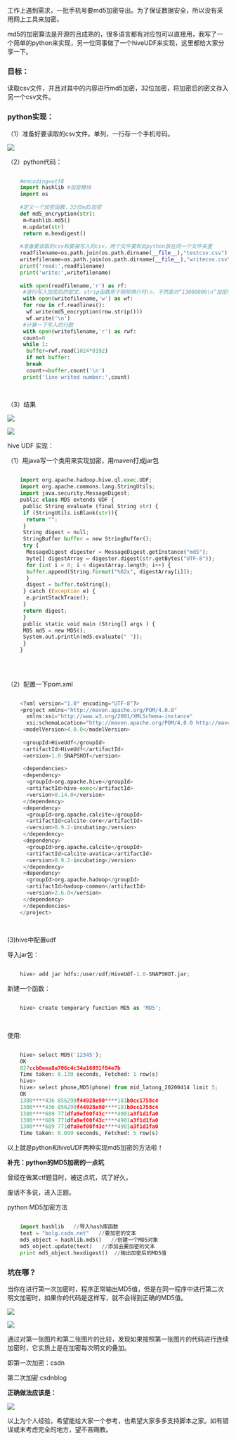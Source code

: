 工作上遇到需求，一批手机号要md5加密导出。为了保证数据安全，所以没有采用网上工具来加密。

md5的加密算法是开源的且成熟的，很多语言都有对应包可以直接用，我写了一个简单的python来实现，另一位同事做了一个hiveUDF来实现，这里都给大家分享一下。

###  目标：

读取csv文件，并且对其中的内容进行md5加密，32位加密，将加密后的密文存入另一个csv文件。

###  python实现：

（1）准备好要读取的csv文件。单列，一行存一个手机号码。

![](https://img.jbzj.com/file_images/article/202101/20210101132237.jpg)

（2）python代码：

```python

    #encoding=utf8
    import hashlib #加密模块
    import os
    
    #定义一个加密函数，32位md5加密
    def md5_encryption(str):
     m=hashlib.md5()
     m.update(str)
     return m.hexdigest()
    
    #准备要读取的csv和要被写入的csv，两个文件要和此python放在同一个文件夹里
    readfilename=os.path.join(os.path.dirname(__file__),"testcsv.csv")
    writefilename=os.path.join(os.path.dirname(__file__),"writecsv.csv")
    print('read:',readfilename)
    print('write:',writefilename)
    
    with open(readfilename,'r') as rf:
     #逐行写入加密后的密文，strip函数用于剔除换行符\n，不然是对“13000000\n”加密而不是对“13000000”加密
     with open(writefilename,'w') as wf: 
     for row in rf.readlines():
      wf.write(md5_encryption(row.strip())) 
      wf.write('\n')
     #计算一下写入的行数
     with open(writefilename,'r') as rwf:
     count=0
     while 1:
      buffer=rwf.read(1024*8192)
      if not buffer:
      break
      count+=buffer.count('\n')
     print('line writed number:',count)
    
    
```

（3）结果

![](https://img.jbzj.com/file_images/article/202101/20210101132248.jpg)

![](https://img.jbzj.com/file_images/article/202101/20210101132254.jpg)

hive UDF 实现：

（1）用java写一个类用来实现加密，用maven打成jar包

```python

    import org.apache.hadoop.hive.ql.exec.UDF;
    import org.apache.commons.lang.StringUtils;
    import java.security.MessageDigest;
    public class MD5 extends UDF {
     public String evaluate (final String str) {
     if (StringUtils.isBlank(str)){
      return "";
     }
     String digest = null;
     StringBuffer buffer = new StringBuffer();
     try {
      MessageDigest digester = MessageDigest.getInstance("md5");
      byte[] digestArray = digester.digest(str.getBytes("UTF-8"));
      for (int i = 0; i < digestArray.length; i++) {
      buffer.append(String.format("%02x", digestArray[i]));
      }
      digest = buffer.toString();
     } catch (Exception e) {
      e.printStackTrace();
     }
     return digest;
     }
     public static void main (String[] args ) {
     MD5 md5 = new MD5();
     System.out.println(md5.evaluate(" "));
     }
    }
    
    
    
```

（2）配置一下pom.xml

```python

    <?xml version="1.0" encoding="UTF-8"?>
    <project xmlns="http://maven.apache.org/POM/4.0.0"
      xmlns:xsi="http://www.w3.org/2001/XMLSchema-instance"
      xsi:schemaLocation="http://maven.apache.org/POM/4.0.0 http://maven.apache.org/xsd/maven-4.0.0.xsd">
     <modelVersion>4.0.0</modelVersion>
    
     <groupId>HiveUdf</groupId>
     <artifactId>HiveUdf</artifactId>
     <version>1.0-SNAPSHOT</version>
    
     <dependencies>
     <dependency>
      <groupId>org.apache.hive</groupId>
      <artifactId>hive-exec</artifactId>
      <version>0.14.0</version>
     </dependency>
     <dependency>
      <groupId>org.apache.calcite</groupId>
      <artifactId>calcite-core</artifactId>
      <version>0.9.2-incubating</version>
     </dependency>
     <dependency>
      <groupId>org.apache.calcite</groupId>
      <artifactId>calcite-avatica</artifactId>
      <version>0.9.2-incubating</version>
     </dependency>
     <dependency>
      <groupId>org.apache.hadoop</groupId>
      <artifactId>hadoop-common</artifactId>
      <version>2.6.0</version>
     </dependency>
     </dependencies>
    </project>
    
    
```

(3)hive中配置udf

导入jar包：

```python

    hive> add jar hdfs:/user/udf/HiveUdf-1.0-SNAPSHOT.jar;
```

新建一个函数：

```python

    hive> create temporary function MD5 as 'MD5';
    
    
```

使用:

```python

    hive> select MD5('12345');
    OK
    827ccb0eea8a706c4c34a16891f84e7b
    Time taken: 0.139 seconds, Fetched: 1 row(s)
    hive> 
    hive> select phone,MD5(phone) from mid_latong_20200414 limit 5;
    OK
    1300****436 856299f44928e90****181b0cc1758c4
    1300****436 856299f44928e90****181b0cc1758c4
    1300****689 771dfa9ef00f43c****4901a3f1d1fa0
    1300****689 771dfa9ef00f43c****4901a3f1d1fa0
    1300****689 771dfa9ef00f43c****4901a3f1d1fa0
    Time taken: 0.099 seconds, Fetched: 5 row(s)
```

以上就是python和hiveUDF两种实现md5加密的方法啦！

**补充：python的MD5加密的一点坑**

曾经在做某ctf题目时，被这点坑，坑了好久。

废话不多说，进入正题。

python MD5加密方法

```python

    import hashlib   //导入hash库函数
    text = "bolg.csdn.net"   //要加密的文本
    md5_object = hashlib.md5()   //创建一个MD5对象
    md5_object.update(text)   //添加去要加密的文本
    print md5_object.hexdigest()  //输出加密后的MD5值
```

###  坑在哪？

当你在进行第一次加密时，程序正常输出MD5值，但是在同一程序中进行第二次明文加密时，如果你的代码是这样写，就不会得到正确的MD5值。

![](https://img.jbzj.com/file_images/article/202101/20210101132648.jpg)

![](https://img.jbzj.com/file_images/article/202101/20210101132656.jpg)

通过对第一张图片和第二张图片的比较，发现如果按照第一张图片的代码进行连续加密时，它实质上是在加密每次明文的叠加。

即第一次加密：csdn

第二次加密:csdnblog

**正确做法应该是：**

![](https://img.jbzj.com/file_images/article/202101/20210101132704.jpg)

以上为个人经验，希望能给大家一个参考，也希望大家多多支持脚本之家。如有错误或未考虑完全的地方，望不吝赐教。


